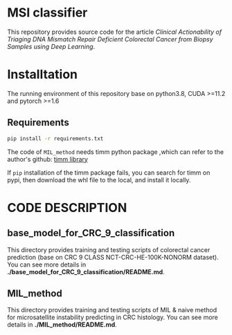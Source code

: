 # MSI classifier

This repository provides source code for the article *Clinical Actionability of Triaging DNA Mismatch Repair Deficient Colorectal Cancer from Biopsy Samples using Deep Learning*.

# Installtation

The running environment of this repository base on  python3.8, CUDA >=11.2 and pytorch >=1.6

## Requirements

```bash
pip install -r requirements.txt
```

The code of `MIL_method` needs timm python package ,which can refer to the author's github: [timm library](https://github.com/rwightman/pytorch-image-models)

If `pip` installation of the timm package fails, you can search for timm on pypi, then download the whl file to the local, and  install it locally.

# CODE DESCRIPTION

## base_model_for_CRC_9_classification

This directory provides training and testing scripts of colorectal cancer prediction (base on CRC 9 CLASS NCT-CRC-HE-100K-NONORM dataset).  You can see more details in **./base_model_for_CRC_9_classification/README.md**.

## MIL_method

This directory provides training and testing scripts of MIL & naive method  for microsatellite instability predicting in CRC histology. You can see more details in **./MIL_method/README.md**.

